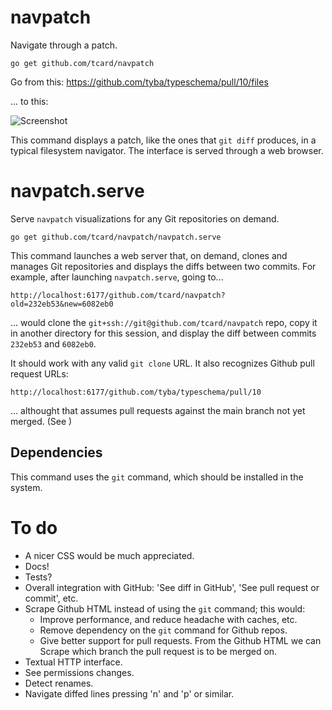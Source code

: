 # navpatch

Navigate through a patch.

	go get github.com/tcard/navpatch

Go from this: https://github.com/tyba/typeschema/pull/10/files

... to this:

![Screenshot](https://cloud.githubusercontent.com/assets/727422/6881462/73db9eae-d561-11e4-9b2c-4f8eee1f8e49.png)

This command displays a patch, like the ones that `git diff` produces, in a typical filesystem navigator. The interface is served through a web browser.

# navpatch.serve

Serve `navpatch` visualizations for any Git repositories on demand.

	go get github.com/tcard/navpatch/navpatch.serve

This command launches a web server that, on demand, clones and manages Git repositories and displays the diffs between two commits. For example, after launching `navpatch.serve`, going to...

	http://localhost:6177/github.com/tcard/navpatch?old=232eb53&new=6082eb0

... would clone the `git+ssh://git@github.com/tcard/navpatch` repo, copy it in another directory for this session, and display the diff between commits `232eb53` and `6082eb0`.

It should work with any valid `git clone` URL. It also recognizes Github pull request URLs:

	http://localhost:6177/github.com/tyba/typeschema/pull/10

... althought that assumes pull requests against the main branch not yet merged. (See )

## Dependencies

This command uses the `git` command, which should be installed in the system.

# To do

* A nicer CSS would be much appreciated.
* Docs!
* Tests?
* Overall integration with GitHub: 'See diff in GitHub', 'See pull request or commit', etc.
* Scrape Github HTML instead of using the `git` command; this would:
  - Improve performance, and reduce headache with caches, etc.
  - Remove dependency on the `git` command for Github repos.
  - Give better support for pull requests. From the Github HTML we can Scrape which branch the pull request is to be merged on.
* Textual HTTP interface.
* See permissions changes.
* Detect renames.
* Navigate diffed lines pressing 'n' and 'p' or similar.
